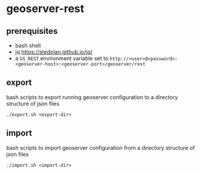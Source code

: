 # geoserver-rest

## prerequisites
- bash shell
- jq https://stedolan.github.io/jq/
- a `GS_REST` environment variable set to `http://<user>@<password>:<geoserver-host>:<geoserver-port>/geoserver/rest`

## export
bash scripts to export running geoserver configuration to a directory structure of json files

`./export.sh <export-dir>`

## import
bash scripts to import geoserver configuration from a directory structure of json files

`./import.sh <import-dir>`

